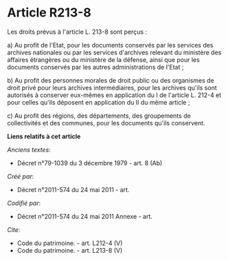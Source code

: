 # Article R213-8

Les droits prévus à l'article L. 213-8 sont perçus :

a) Au profit de l'Etat, pour les documents conservés par les services des archives nationales ou par les services d'archives
relevant du ministère des affaires étrangères ou du ministère de la défense, ainsi que pour les documents conservés par les
autres administrations de l'Etat ;

b) Au profit des personnes morales de droit public ou des organismes de droit privé pour leurs archives intermédiaires, pour
les archives qu'ils sont autorisés à conserver eux-mêmes en application du I de l'article L. 212-4 et pour celles qu'ils
déposent en application du II du même article ;

c) Au profit des régions, des départements, des groupements de collectivités et des communes, pour les documents qu'ils
conservent.

**Liens relatifs à cet article**

_Anciens textes_:

  - Décret n°79-1039 du 3 décembre 1979 - art. 8 (Ab)

_Créé par_:

  - Décret n°2011-574 du 24 mai 2011  - art.

_Codifié par_:

  - Décret n°2011-574 du 24 mai 2011 Annexe - art.

_Cite_:

  - Code du patrimoine. - art. L212-4 (V)
  - Code du patrimoine. - art. L213-8 (V)
